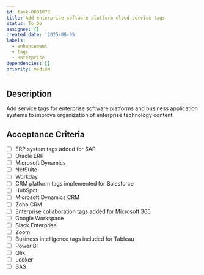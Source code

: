 ```yaml
---
id: task-0001073
title: Add enterprise software platform cloud service tags
status: To Do
assignee: []
created_date: '2025-08-05'
labels:
  - enhancement
  - tags
  - enterprise
dependencies: []
priority: medium
---
```


## Description

Add service tags for enterprise software platforms and business application systems to improve organization of enterprise technology content

## Acceptance Criteria

- [ ] ERP system tags added for SAP
- [ ] Oracle ERP
- [ ] Microsoft Dynamics
- [ ] NetSuite
- [ ] Workday
- [ ] CRM platform tags implemented for Salesforce
- [ ] HubSpot
- [ ] Microsoft Dynamics CRM
- [ ] Zoho CRM
- [ ] Enterprise collaboration tags added for Microsoft 365
- [ ] Google Workspace
- [ ] Slack Enterprise
- [ ] Zoom
- [ ] Business intelligence tags included for Tableau
- [ ] Power BI
- [ ] Qlik
- [ ] Looker
- [ ] SAS
